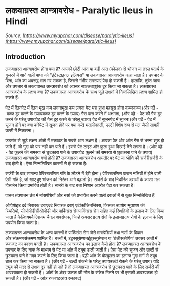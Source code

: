 # लकवाग्रस्त आन्त्रावरोध - Paralytic Ileus in Hindi
_Source: [https://www.myupchar.com/disease/paralytic-ileus](https://www.myupchar.com/disease/paralytic-ileus)_

## Introduction
लकवाग्रस्त आन्त्रावरोध​ होना क्या है?
आपकी छोटी आंत या बड़ी आंत (कोलन) से भोजन या तरल पदार्थ के गुजरने में आने वाली बाधा को "इंटेस्टाइनल इलियस" या लकवाग्रस्त आन्त्रावरोध कहा जाता है।
उपचार के बिना, आंत का अवरुद्ध भाग मर सकता है, जिससे गंभीर समस्याएं पैदा हो सकती है। हालांकि, तुरंत जांच और उपचार से लकवाग्रस्त आन्त्रावरोध को अक्सर सफलतापूर्वक दूर किया जा सकता है।
लकवाग्रस्त आन्त्रावरोध​ के लक्षण क्या हैं?
लकवाग्रस्त आन्त्रावरोध के साथ जुड़े लक्षणों में निम्नलिखित लक्षण शामिल हो सकते हैं:

पेट में ऐंठनपेट में ऐंठन
भूख कम लगनाभूख कम लगना
पेट भरा हुआ महसूस होना
कब्जकब्ज (और पढ़ें - कब्ज दूर करने के उपायकब्ज दूर करने के उपाय)
गैस पास करने में अक्षमता, (और पढ़ें - पेट की गैस दूर करने के घरेलू उपायपेट की गैस दूर करने के घरेलू उपाय)
पेट में सूजनपेट में सूजन (और पढ़ें - पेट में सूजन होने पर क्या करेंपेट में सूजन होने पर क्या करें)
मतलीमतली, उल्टी विशेष रूप से मल जैसी सामग्री उल्टी में निकलना।

जठरांत्र से जुड़े लक्षण आंतों में रुकावट के सबसे आम लक्षण हैं। आपका पेट और आंत गैस से भरना शुरू हो जाते हैं, जो गुदा को पार नहीं कर पाते हैं। इससे पेट टाइट और फुला हुआ दिखाई देने लगता है।
(और पढ़ें - पेट फूलने की समस्या से छुटकारा पाने के उपायपेट फूलने की समस्या से छुटकारा पाने के उपाय)
लकवाग्रस्त आन्त्रावरोध​ क्यों होती है?
लकवाग्रस्त आन्त्रावरोध आमतौर पर पेट या श्रोणि की सर्जरीसर्जरी के बाद होती है। ऐसा निम्नलिखित कारणों से हो सकता है:

सर्जरी के बाद सामान्य पेरिस्टलसिस गति के लौटने में देरी होना। पेरिस्टलसिस पाचन नलियों में होने वाली ऐसी गति है, जो खाए हुए भोजन को निरंतर आगे बढ़ाती है।
सर्जरी के बाद निर्धारित दवाओं के कारण मल विसर्जन क्रिया प्रभावित होती है।
सर्जरी के बाद बचा निशान अवरोध पैदा कर सकता है।

पाचन तंत्रपाचन तंत्र में मांसपेशियों और नसों को प्रभावित करने वाली दवाओं में से कुछ निम्नलिखित हैं:

ओपियोइड दर्द निवारक दवाएंदर्द निवारक दवाएं
एंटीकॉलिनर्जिक्स, जिसका उपयोग मूत्राशय की स्थितियों, सीओपीडीसीओपीडी और पार्किंसंस रोगपार्किंसंस रोग सहित कई स्थितियों के इलाज के लिए किया जाता है
कैल्शियमकैल्शियम चैनल अवरोधक, जिन्हें अक्सर हृदय रोगों के इलाजहृदय रोगों के इलाज के लिए उपयोग किया जाता है।

लकवाग्रस्त आन्त्रावरोध के अन्य कारणों में पार्किंसंस रोग जैसे मांसपेशियों तथा नसों के विकार और संक्रमणसंक्रमण शामिल हैं। बच्चों में, इंटुस्सुसेप्शनइंटुस्सुसेप्शन या 'टेलीस्कोपिंग' अक्सर आंतों में रुकावट का कारण बनती है।
लकवाग्रस्त आन्त्रावरोध​ का इलाज कैसे होता है?
लकवाग्रस्त आन्त्रावरोध​ के उपचार के लिए नाक के माध्यम से पेट या आंत में ट्यूब डाली जाती है। ऐसा पेट की सूजन और उल्टी से छुटकारा पाने में मदद करने के लिए किया जाता है। बड़ी आंत के वोल्वुलस का इलाज गुदा मार्ग से ट्यूब डाल कर किया जा सकता है।
(और पढ़ें - उल्टी रोकने के घरेलू उपायउल्टी रोकने के घरेलू उपाय)
यदि ट्यूब की मदद से लक्षण दूर नहीं हो पाते हैं तो लकवाग्रस्त आन्त्रावरोध से छुटकारा पाने के लिए सर्जरी की आवश्यकता हो सकती है। आंतों के अंदर ऊतक की मौत के संकेत मिलने पर भी इसकी आवश्यकता हो सकती है।
(और पढ़ें - आंत्र रुकावटआंत्र रुकावट)

